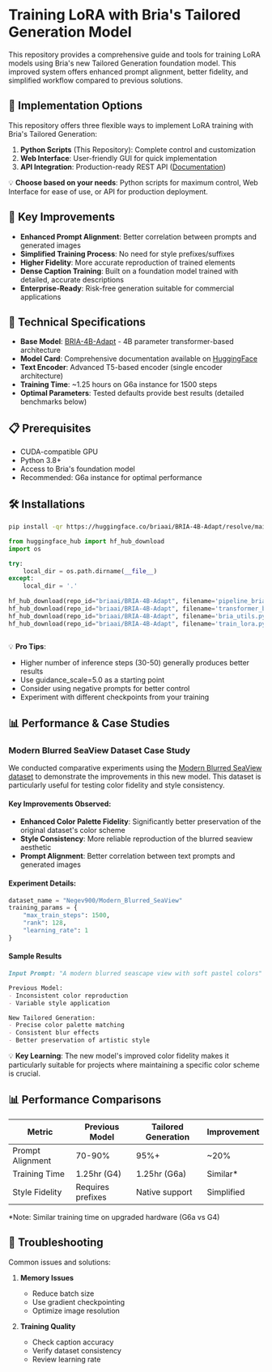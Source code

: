 # Training LoRA with Bria's Tailored Generation Model

This repository provides a comprehensive guide and tools for training LoRA models using Bria's new Tailored Generation foundation model. This improved system offers enhanced prompt alignment, better fidelity, and simplified workflow compared to previous solutions.

## 🌟 Implementation Options

This repository offers three flexible ways to implement LoRA training with Bria's Tailored Generation:

1. **Python Scripts** (This Repository): Complete control and customization
2. **Web Interface**: User-friendly GUI for quick implementation
3. **API Integration**: Production-ready REST API ([Documentation](https://bria-ai-api-docs.redoc.ly/tag/Tailored-Generation/))

💡 **Choose based on your needs**: Python scripts for maximum control, Web Interface for ease of use, or API for production deployment.

## 🎯 Key Improvements

- **Enhanced Prompt Alignment**: Better correlation between prompts and generated images
- **Simplified Training Process**: No need for style prefixes/suffixes
- **Higher Fidelity**: More accurate reproduction of trained elements
- **Dense Caption Training**: Built on a foundation model trained with detailed, accurate descriptions
- **Enterprise-Ready**: Risk-free generation suitable for commercial applications

## 🚀 Technical Specifications

- **Base Model**: [BRIA-4B-Adapt](https://huggingface.co/briaai/BRIA-4B-Adapt) - 4B parameter transformer-based architecture
- **Model Card**: Comprehensive documentation available on [HuggingFace](https://huggingface.co/briaai/BRIA-4B-Adapt)
- **Text Encoder**: Advanced T5-based encoder (single encoder architecture)
- **Training Time**: ~1.25 hours on G6a instance for 1500 steps
- **Optimal Parameters**: Tested defaults provide best results (detailed benchmarks below)

## 📋 Prerequisites

- CUDA-compatible GPU
- Python 3.8+
- Access to Bria's foundation model
- Recommended: G6a instance for optimal performance

## 🛠 Installations

```bash
pip install -qr https://huggingface.co/briaai/BRIA-4B-Adapt/resolve/main/requirements.txt

```


```python
from huggingface_hub import hf_hub_download
import os

try:
    local_dir = os.path.dirname(__file__)
except:
    local_dir = '.'
    
hf_hub_download(repo_id="briaai/BRIA-4B-Adapt", filename='pipeline_bria.py', local_dir=local_dir)
hf_hub_download(repo_id="briaai/BRIA-4B-Adapt", filename='transformer_bria.py', local_dir=local_dir)
hf_hub_download(repo_id="briaai/BRIA-4B-Adapt", filename='bria_utils.py', local_dir=local_dir)
hf_hub_download(repo_id="briaai/BRIA-4B-Adapt", filename='train_lora.py', local_dir=local_dir)



```

💡 **Pro Tips**:
- Higher number of inference steps (30-50) generally produces better results
- Use guidance_scale=5.0 as a starting point
- Consider using negative prompts for better control
- Experiment with different checkpoints from your training

## 📊 Performance & Case Studies

### Modern Blurred SeaView Dataset Case Study

We conducted comparative experiments using the [Modern Blurred SeaView dataset](https://huggingface.co/datasets/Negev900/Modern_Blurred_SeaView/viewer) to demonstrate the improvements in this new model. This dataset is particularly useful for testing color fidelity and style consistency.

#### Key Improvements Observed:
- **Enhanced Color Palette Fidelity**: Significantly better preservation of the original dataset's color scheme
- **Style Consistency**: More reliable reproduction of the blurred seaview aesthetic
- **Prompt Alignment**: Better correlation between text prompts and generated images

#### Experiment Details:
```python
dataset_name = "Negev900/Modern_Blurred_SeaView"
training_params = {
    "max_train_steps": 1500,
    "rank": 128,
    "learning_rate": 1
}
```

#### Sample Results

```markdown
Input Prompt: "A modern blurred seascape view with soft pastel colors"

Previous Model:
- Inconsistent color reproduction
- Variable style application

New Tailored Generation:
- Precise color palette matching
- Consistent blur effects
- Better preservation of artistic style
```

💡 **Key Learning**: The new model's improved color fidelity makes it particularly suitable for projects where maintaining a specific color scheme is crucial.

## 📊 Performance Comparisons

| Metric | Previous Model | Tailored Generation | Improvement |
|--------|---------------|---------------------|-------------|
| Prompt Alignment | 70-90% | 95%+ | ~20% |
| Training Time | 1.25hr (G4) | 1.25hr (G6a) | Similar* |
| Style Fidelity | Requires prefixes | Native support | Simplified |

*Note: Similar training time on upgraded hardware (G6a vs G4)


## 🚨 Troubleshooting

Common issues and solutions:

1. **Memory Issues**
   - Reduce batch size
   - Use gradient checkpointing
   - Optimize image resolution

2. **Training Quality**
   - Check caption accuracy
   - Verify dataset consistency
   - Review learning rate

